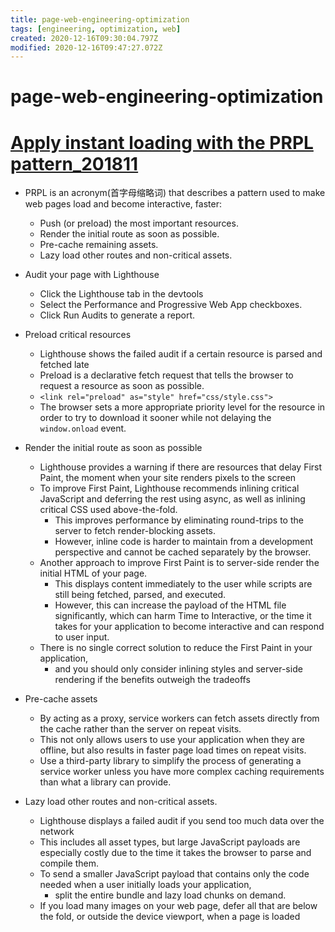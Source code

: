 ```yaml
---
title: page-web-engineering-optimization
tags: [engineering, optimization, web]
created: 2020-12-16T09:30:04.797Z
modified: 2020-12-16T09:47:27.072Z
---
```


# page-web-engineering-optimization

# [Apply instant loading with the PRPL pattern_201811](https://web.dev/apply-instant-loading-with-prpl/)

- PRPL is an acronym(首字母缩略词) that describes a pattern used to make web pages load and become interactive, faster:
  - Push (or preload) the most important resources.
  - Render the initial route as soon as possible.
  - Pre-cache remaining assets.
  - Lazy load other routes and non-critical assets.

- Audit your page with Lighthouse
  - Click the Lighthouse tab in the devtools
  - Select the Performance and Progressive Web App checkboxes.
  - Click Run Audits to generate a report.

- Preload critical resources
  - Lighthouse shows the failed audit if a certain resource is parsed and fetched late
  - Preload is a declarative fetch request that tells the browser to request a resource as soon as possible. 
  - `<link rel="preload" as="style" href="css/style.css">`
  - The browser sets a more appropriate priority level for the resource in order to try to download it sooner while not delaying the `window.onload` event.

- Render the initial route as soon as possible 
  - Lighthouse provides a warning if there are resources that delay First Paint, the moment when your site renders pixels to the screen
  - To improve First Paint, Lighthouse recommends inlining critical JavaScript and deferring the rest using async, as well as inlining critical CSS used above-the-fold.
    - This improves performance by eliminating round-trips to the server to fetch render-blocking assets. 
    - However, inline code is harder to maintain from a development perspective and cannot be cached separately by the browser.
  - Another approach to improve First Paint is to server-side render the initial HTML of your page. 
    - This displays content immediately to the user while scripts are still being fetched, parsed, and executed.
    - However, this can increase the payload of the HTML file significantly, which can harm Time to Interactive, or the time it takes for your application to become interactive and can respond to user input.
  - There is no single correct solution to reduce the First Paint in your application, 
    - and you should only consider inlining styles and server-side rendering if the benefits outweigh the tradeoffs

- Pre-cache assets
  - By acting as a proxy, service workers can fetch assets directly from the cache rather than the server on repeat visits. 
  - This not only allows users to use your application when they are offline, but also results in faster page load times on repeat visits.
  - Use a third-party library to simplify the process of generating a service worker unless you have more complex caching requirements than what a library can provide. 

- Lazy load other routes and non-critical assets.
  - Lighthouse displays a failed audit if you send too much data over the network
  - This includes all asset types, but large JavaScript payloads are especially costly due to the time it takes the browser to parse and compile them. 
  - To send a smaller JavaScript payload that contains only the code needed when a user initially loads your application, 
    - split the entire bundle and lazy load chunks on demand.
  - If you load many images on your web page, defer all that are below the fold, or outside the device viewport, when a page is loaded
